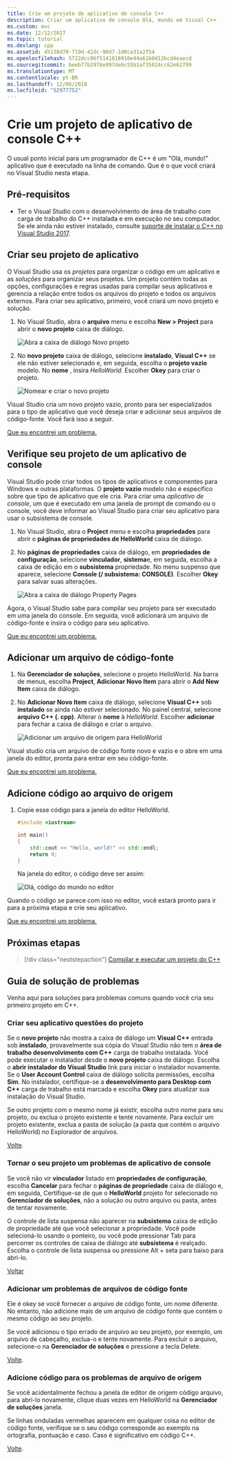 ```yaml
---
title: Crie um projeto de aplicativo de console C++
description: Criar um aplicativo de console Olá, mundo em Visual C++
ms.custom: mvc
ms.date: 12/12/2017
ms.topic: tutorial
ms.devlang: cpp
ms.assetid: 45138d70-719d-42dc-90d7-1d0ca31a2f54
ms.openlocfilehash: 5722dcc06f5141818910e44a6160d12bcd4eaecd
ms.sourcegitcommit: beeb77b2976e997debc55b1af35024cc62e62799
ms.translationtype: MT
ms.contentlocale: pt-BR
ms.lasthandoff: 12/06/2018
ms.locfileid: "52977752"
---
```

# <a name="create-a-c-console-app-project"></a>Crie um projeto de aplicativo de console C++

O usual ponto inicial para um programador de C++ é um "Olá, mundo!" aplicativo que é executado na linha de comando. Que é o que você criará no Visual Studio nesta etapa.

## <a name="prerequisites"></a>Pré-requisitos

- Ter o Visual Studio com o desenvolvimento de área de trabalho com carga de trabalho do C++ instalada e em execução no seu computador. Se ele ainda não estiver instalado, consulte [suporte de instalar o C++ no Visual Studio 2017](../build/vscpp-step-0-installation.md).

## <a name="create-your-app-project"></a>Criar seu projeto de aplicativo

O Visual Studio usa os *projetos* para organizar o código em um aplicativo e as *soluções* para organizar seus projetos. Um projeto contém todas as opções, configurações e regras usadas para compilar seus aplicativos e gerencia a relação entre todos os arquivos do projeto e todos os arquivos externos. Para criar seu aplicativo, primeiro, você criará um novo projeto e solução.

1. No Visual Studio, abra o **arquivo** menu e escolha **New > Project** para abrir o **novo projeto** caixa de diálogo.

   ![Abra a caixa de diálogo Novo projeto](../build/media/vscpp-file-new-project.gif "abrir a caixa de diálogo Novo projeto")

1. No **novo projeto** caixa de diálogo, selecione **instalado**, **Visual C++** se ele não estiver selecionado e, em seguida, escolha o **projeto vazio** modelo. No **nome** , insira *HelloWorld*. Escolher **Okey** para criar o projeto.

   ![Nomear e criar o novo projeto](../build/media/vscpp-concierge-project-name-callouts.png "nome e criar o novo projeto")

Visual Studio cria um novo projeto vazio, pronto para ser especializados para o tipo de aplicativo que você deseja criar e adicionar seus arquivos de código-fonte. Você fará isso a seguir.

[Que eu encontrei um problema.](#create-your-app-project-issues)

## <a name="make-your-project-a-console-app"></a>Verifique seu projeto de um aplicativo de console

Visual Studio pode criar todos os tipos de aplicativos e componentes para Windows e outras plataformas. O **projeto vazio** modelo não é específico sobre que tipo de aplicativo que ele cria. Para criar uma *aplicativo de console*, um que é executado em uma janela de prompt de comando ou o console, você deve informar ao Visual Studio para criar seu aplicativo para usar o subsistema de console.

1. No Visual Studio, abra o **Project** menu e escolha **propriedades** para abrir o **páginas de propriedades de HelloWorld** caixa de diálogo.

1. No **páginas de propriedades** caixa de diálogo, em **propriedades de configuração**, selecione **vinculador**, **sistema**e, em seguida, escolha a caixa de edição em o **subsistema** propriedade. No menu suspenso que aparece, selecione **Console (/ subsistema: CONSOLE)**. Escolher **Okey** para salvar suas alterações.

   ![Abra a caixa de diálogo Property Pages](../build/media/vscpp-properties-linker-subsystem.gif "abrir a caixa de diálogo páginas de propriedades")

Agora, o Visual Studio sabe para compilar seu projeto para ser executado em uma janela do console. Em seguida, você adicionará um arquivo de código-fonte e insira o código para seu aplicativo.

[Que eu encontrei um problema.](#make-your-project-a-console-app-issues)

## <a name="add-a-source-code-file"></a>Adicionar um arquivo de código-fonte

1. Na **Gerenciador de soluções**, selecione o projeto HelloWorld. Na barra de menus, escolha **Project**, **Adicionar Novo Item** para abrir o **Add New Item** caixa de diálogo.

1. No **Adicionar Novo Item** caixa de diálogo, selecione **Visual C++** sob **instalado** se ainda não estiver selecionado. No painel central, selecione **arquivo C++ (. cpp)**. Alterar o **nome** à *HelloWorld*. Escolher **adicionar** para fechar a caixa de diálogo e criar o arquivo.

   ![Adicionar um arquivo de origem para HelloWorld](../build/media/vscpp-add-new-item.gif "adicionar um arquivo de origem para HelloWorld")

Visual studio cria um arquivo de código fonte novo e vazio e o abre em uma janela do editor, pronta para entrar em seu código-fonte.

[Que eu encontrei um problema.](#add-a-source-code-file-issues)

## <a name="add-code-to-the-source-file"></a>Adicione código ao arquivo de origem

1. Copie esse código para a janela do editor HelloWorld.

   ```cpp
   #include <iostream>

   int main()
   {
       std::cout << "Hello, world!" << std::endl;
       return 0;
   }
   ```

   Na janela do editor, o código deve ser assim:

   ![Olá, código do mundo no editor](../build/media/vscpp-hello-world-editor.png "código Olá, mundo no editor")

Quando o código se parece com isso no editor, você estará pronto para ir para a próxima etapa e crie seu aplicativo.

[Que eu encontrei um problema.](#add-a-source-code-file-issues)

## <a name="next-steps"></a>Próximas etapas

> [!div class="nextstepaction"]
> [Compilar e executar um projeto do C++](vscpp-step-2-build.md)

## <a name="troubleshooting-guide"></a>Guia de solução de problemas

Venha aqui para soluções para problemas comuns quando você cria seu primeiro projeto em C++.

### <a name="create-your-app-project-issues"></a>Criar seu aplicativo questões do projeto

Se o **novo projeto** não mostra a caixa de diálogo um **Visual C++** entrada sob **instalado**, provavelmente sua cópia do Visual Studio não tem o **área de trabalho desenvolvimento com C++** carga de trabalho instalada. Você pode executar o instalador desde o **novo projeto** caixa de diálogo. Escolha o **abrir instalador do Visual Studio** link para iniciar o instalador novamente. Se o **User Account Control** caixa de diálogo solicita permissões, escolha **Sim**. No instalador, certifique-se a **desenvolvimento para Desktop com C++** carga de trabalho está marcada e escolha **Okey** para atualizar sua instalação do Visual Studio.

Se outro projeto com o mesmo nome já existir, escolha outro nome para seu projeto, ou exclua o projeto existente e tente novamente. Para excluir um projeto existente, exclua a pasta de solução (a pasta que contém o arquivo HelloWorld) no Explorador de arquivos.

[Volte](#create-your-app-project).

### <a name="make-your-project-a-console-app-issues"></a>Tornar o seu projeto um problemas de aplicativo de console

Se você não vir **vinculador** listado em **propriedades de configuração**, escolha **Cancelar** para fechar o **páginas de propriedade** caixa de diálogo e, em seguida, Certifique-se de que o **HelloWorld** projeto for selecionado no **Gerenciador de soluções**, não a solução ou outro arquivo ou pasta, antes de tentar novamente.

O controle de lista suspensa não aparecer na **subsistema** caixa de edição de propriedade até que você selecionar a propriedade. Você pode selecioná-lo usando o ponteiro, ou você pode pressionar Tab para percorrer os controles de caixa de diálogo até **subsistema** é realçado. Escolha o controle de lista suspensa ou pressione Alt + seta para baixo para abri-lo.

[Voltar](#make-your-project-a-console-app)

### <a name="add-a-source-code-file-issues"></a>Adicionar um problemas de arquivos de código fonte

Ele é okey se você fornecer o arquivo de código fonte, um nome diferente. No entanto, não adicione mais de um arquivo de código fonte que contém o mesmo código ao seu projeto.

Se você adicionou o tipo errado de arquivo ao seu projeto, por exemplo, um arquivo de cabeçalho, exclua-o e tente novamente. Para excluir o arquivo, selecione-o na **Gerenciador de soluções** e pressione a tecla Delete.

[Volte](#add-a-source-code-file).

### <a name="add-code-to-the-source-file-issues"></a>Adicione código para os problemas de arquivo de origem

Se você acidentalmente fechou a janela de editor de origem código arquivo, para abri-lo novamente, clique duas vezes em HelloWorld na **Gerenciador de soluções** janela.

Se linhas onduladas vermelhas aparecem em qualquer coisa no editor de código fonte, verifique se o seu código corresponde ao exemplo na ortografia, pontuação e caso. Caso é significativo em código C++.

[Volte](#add-code-to-the-source-file).

<iframe src="" height="0" width="0" frameborder="0" name="frameTarget" />
